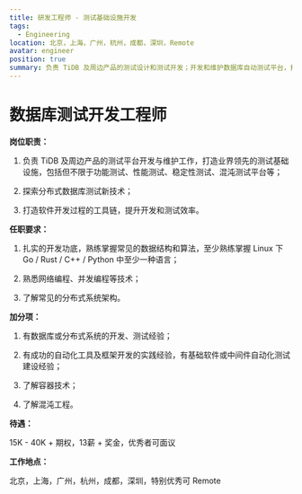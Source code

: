 ```yaml
---
title: 研发工程师 - 测试基础设施开发 
tags:
  - Engineering
location: 北京，上海，广州，杭州，成都，深圳，Remote
avatar: engineer
position: true
summary: 负责 TiDB 及周边产品的测试设计和测试开发；开发和维护数据库自动测试平台，打造业界领先的测试基础设施；参与新测试技术调研和实现；打造软件开发过程的工具链。
---
```


# 数据库测试开发工程师

**岗位职责：**

1. 负责 TiDB 及周边产品的测试平台开发与维护工作，打造业界领先的测试基础设施，包括但不限于功能测试、性能测试、稳定性测试、混沌测试平台等；

2. 探索分布式数据库测试新技术；

3. 打造软件开发过程的工具链，提升开发和测试效率。


**任职要求：**

1. 扎实的开发功底，熟练掌握常见的数据结构和算法，至少熟练掌握 Linux 下 Go / Rust / C++ / Python 中至少一种语言；

2. 熟悉网络编程、并发编程等技术；

3. 了解常见的分布式系统架构。



**加分项：**

1. 有数据库或分布式系统的开发、测试经验；

2. 有成功的自动化工具及框架开发的实践经验，有基础软件或中间件自动化测试建设经验；

3. 了解容器技术；

4. 了解混沌工程。


**待遇：**

15K - 40K + 期权，13薪 + 奖金，优秀者可面议

**工作地点：**

北京，上海，广州，杭州，成都，深圳，特别优秀可 Remote
